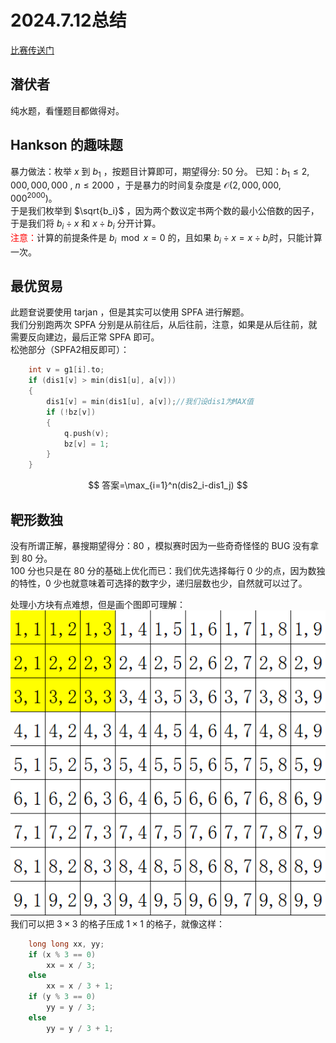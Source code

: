 # 2024.7.12总结
[比赛传送门](https://gmoj.net/junior/#contest/problems/1999)
## 潜伏者
纯水题，看懂题目都做得对。
## Hankson 的趣味题
暴力做法：枚举 $x$ 到 $b_1$ ，按题目计算即可，期望得分: $50$ 分。
已知：$b_1≤2,000,000,000$ , $n≤2000$ ，于是暴力的时间复杂度是 $\mathcal {O(2,000,000,000 ^ {2000})}$。  
于是我们枚举到 $\sqrt{b_i}$ ，因为两个数议定书两个数的最小公倍数的因子，于是我们将 $b_i \div x$  和 $x \div b_i$ 分开计算。   
<font color=red>注意：</font>计算的前提条件是 $b_i \mod x = 0$ 的，且如果 $b_i \div x = x \div b_i$时，只能计算一次。
## 最优贸易
此题奆说要使用 $\textrm {tarjan}$ ，但是其实可以使用 $\textrm {SPFA}$ 进行解题。  
我们分别跑两次 $\textrm {SPFA}$ 分别是从前往后，从后往前，注意，如果是从后往前，就需要反向建边，最后正常 $\textrm {SPFA}$ 即可。    
松弛部分（SPFA2相反即可）：
```cpp
    int v = g1[i].to;
    if (dis1[v] > min(dis1[u], a[v]))
    {
        dis1[v] = min(dis1[u], a[v]);//我们设dis1为MAX值
        if (!bz[v])
        {
            q.push(v);
            bz[v] = 1;
        }
    }
```
$$
答案=\max_{i=1}^n(dis2_i-dis1_j)
$$
## 靶形数独
没有所谓正解，暴搜期望得分：$80$ ，模拟赛时因为一些奇奇怪怪的 $\textrm {BUG}$ 没有拿到 $80$ 分。   
$100$ 分也只是在 $80$ 分的基础上优化而已：我们优先选择每行 $0$ 少的点，因为数独的特性，$0$ 少也就意味着可选择的数字少，递归层数也少，自然就可以过了。

处理小方块有点难想，但是画个图即可理解：
![alt text](image.png)   
我们可以把 $3 \times 3$ 的格子压成 $1 \times 1$ 的格子，就像这样：
```cpp
    long long xx, yy;
    if (x % 3 == 0)
        xx = x / 3;
    else
        xx = x / 3 + 1;
    if (y % 3 == 0)
        yy = y / 3;
    else
        yy = y / 3 + 1;
```